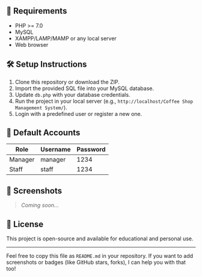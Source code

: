 
## 💾 Requirements

- PHP >= 7.0
- MySQL
- XAMPP/LAMP/MAMP or any local server
- Web browser

## 🛠 Setup Instructions

1. Clone this repository or download the ZIP.
2. Import the provided SQL file into your MySQL database.
3. Update `db.php` with your database credentials.
4. Run the project in your local server (e.g., `http://localhost/Coffee Shop Management System/`).
5. Login with a predefined user or register a new one.

## 🔐 Default Accounts

| Role     | Username | Password |
|----------|----------|----------|
| Manager  | manager  | 1234     |
| Staff    | staff    | 1234     |

## 📸 Screenshots

> _Coming soon..._

## 📘 License

This project is open-source and available for educational and personal use.

---

Feel free to copy this file as `README.md` in your repository. If you want to add screenshots or badges (like GitHub stars, forks), I can help you with that too!
